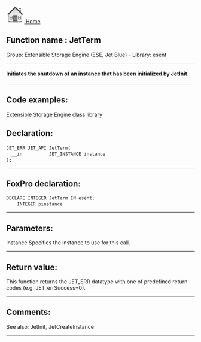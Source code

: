 [<img src="../../images/home.png"> Home ](https://github.com/VFPX/Win32API)  

## Function name : JetTerm
Group: Extensible Storage Engine (ESE, Jet Blue) - Library: esent    
***  


#### Initiates the shutdown of an instance that has been initialized by JetInit.

***  


## Code examples:
[Extensible Storage Engine class library](../../samples/sample_532.md)  

## Declaration:
```foxpro  
JET_ERR JET_API JetTerm(
  __in          JET_INSTANCE instance
);  
```  
***  


## FoxPro declaration:
```foxpro  
DECLARE INTEGER JetTerm IN esent;
	INTEGER pinstance  
```  
***  


## Parameters:
instance 
Specifies the instance to use for this call.
  
***  


## Return value:
This function returns the JET_ERR datatype with one of predefined return codes (e.g. JET_errSuccess=0).  
***  


## Comments:
See also: JetInit, JetCreateInstance   
  
***  

